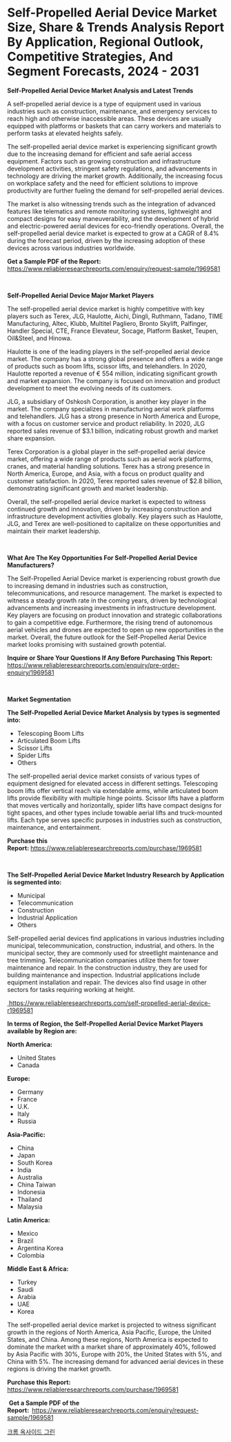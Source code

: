 <p><h1>Self-Propelled Aerial Device Market Size, Share & Trends Analysis Report By Application, Regional Outlook, Competitive Strategies, And Segment Forecasts, 2024 - 2031</h1></p><p><strong>Self-Propelled Aerial Device Market Analysis and Latest Trends</strong></p>
<p><p>A self-propelled aerial device is a type of equipment used in various industries such as construction, maintenance, and emergency services to reach high and otherwise inaccessible areas. These devices are usually equipped with platforms or baskets that can carry workers and materials to perform tasks at elevated heights safely.</p><p>The self-propelled aerial device market is experiencing significant growth due to the increasing demand for efficient and safe aerial access equipment. Factors such as growing construction and infrastructure development activities, stringent safety regulations, and advancements in technology are driving the market growth. Additionally, the increasing focus on workplace safety and the need for efficient solutions to improve productivity are further fueling the demand for self-propelled aerial devices.</p><p>The market is also witnessing trends such as the integration of advanced features like telematics and remote monitoring systems, lightweight and compact designs for easy maneuverability, and the development of hybrid and electric-powered aerial devices for eco-friendly operations. Overall, the self-propelled aerial device market is expected to grow at a CAGR of 8.4% during the forecast period, driven by the increasing adoption of these devices across various industries worldwide.</p></p>
<p><strong>Get a Sample PDF of the Report:&nbsp;</strong> <a href="https://www.reliableresearchreports.com/enquiry/request-sample/1969581">https://www.reliableresearchreports.com/enquiry/request-sample/1969581</a></p>
<p>&nbsp;</p>
<p><strong>Self-Propelled Aerial Device Major Market Players</strong></p>
<p><p>The self-propelled aerial device market is highly competitive with key players such as Terex, JLG, Haulotte, Aichi, Dingli, Ruthmann, Tadano, TIME Manufacturing, Altec, Klubb, Multitel Pagliero, Bronto Skylift, Palfinger, Handler Special, CTE, France Elevateur, Socage, Platform Basket, Teupen, Oil&Steel, and Hinowa. </p><p>Haulotte is one of the leading players in the self-propelled aerial device market. The company has a strong global presence and offers a wide range of products such as boom lifts, scissor lifts, and telehandlers. In 2020, Haulotte reported a revenue of € 554 million, indicating significant growth and market expansion. The company is focused on innovation and product development to meet the evolving needs of its customers.</p><p>JLG, a subsidiary of Oshkosh Corporation, is another key player in the market. The company specializes in manufacturing aerial work platforms and telehandlers. JLG has a strong presence in North America and Europe, with a focus on customer service and product reliability. In 2020, JLG reported sales revenue of $3.1 billion, indicating robust growth and market share expansion.</p><p>Terex Corporation is a global player in the self-propelled aerial device market, offering a wide range of products such as aerial work platforms, cranes, and material handling solutions. Terex has a strong presence in North America, Europe, and Asia, with a focus on product quality and customer satisfaction. In 2020, Terex reported sales revenue of $2.8 billion, demonstrating significant growth and market leadership.</p><p>Overall, the self-propelled aerial device market is expected to witness continued growth and innovation, driven by increasing construction and infrastructure development activities globally. Key players such as Haulotte, JLG, and Terex are well-positioned to capitalize on these opportunities and maintain their market leadership.</p></p>
<p>&nbsp;</p>
<p><strong>What Are The Key Opportunities For Self-Propelled Aerial Device Manufacturers?</strong></p>
<p><p>The Self-Propelled Aerial Device market is experiencing robust growth due to increasing demand in industries such as construction, telecommunications, and resource management. The market is expected to witness a steady growth rate in the coming years, driven by technological advancements and increasing investments in infrastructure development. Key players are focusing on product innovation and strategic collaborations to gain a competitive edge. Furthermore, the rising trend of autonomous aerial vehicles and drones are expected to open up new opportunities in the market. Overall, the future outlook for the Self-Propelled Aerial Device market looks promising with sustained growth potential.</p></p>
<p><strong>Inquire or Share Your Questions If Any Before Purchasing This Report:</strong> <a href="https://www.reliableresearchreports.com/enquiry/pre-order-enquiry/1969581">https://www.reliableresearchreports.com/enquiry/pre-order-enquiry/1969581</a></p>
<p>&nbsp;</p>
<p><strong>Market Segmentation</strong></p>
<p><strong>The Self-Propelled Aerial Device Market Analysis by types is segmented into:</strong></p>
<p><ul><li>Telescoping Boom Lifts</li><li>Articulated Boom Lifts</li><li>Scissor Lifts</li><li>Spider Lifts</li><li>Others</li></ul></p>
<p><p>The self-propelled aerial device market consists of various types of equipment designed for elevated access in different settings. Telescoping boom lifts offer vertical reach via extendable arms, while articulated boom lifts provide flexibility with multiple hinge points. Scissor lifts have a platform that moves vertically and horizontally, spider lifts have compact designs for tight spaces, and other types include towable aerial lifts and truck-mounted lifts. Each type serves specific purposes in industries such as construction, maintenance, and entertainment.</p></p>
<p><strong>Purchase this Report:&nbsp;</strong><a href="https://www.reliableresearchreports.com/purchase/1969581">https://www.reliableresearchreports.com/purchase/1969581</a></p>
<p>&nbsp;</p>
<p><strong>The Self-Propelled Aerial Device Market Industry Research by Application is segmented into:</strong></p>
<p><ul><li>Municipal</li><li>Telecommunication</li><li>Construction</li><li>Industrial Application</li><li>Others</li></ul></p>
<p><p>Self-propelled aerial devices find applications in various industries including municipal, telecommunication, construction, industrial, and others. In the municipal sector, they are commonly used for streetlight maintenance and tree trimming. Telecommunication companies utilize them for tower maintenance and repair. In the construction industry, they are used for building maintenance and inspection. Industrial applications include equipment installation and repair. The devices also find usage in other sectors for tasks requiring working at height.</p></p>
<p><a href="https://www.reliableresearchreports.com/self-propelled-aerial-device-r1969581">&nbsp;https://www.reliableresearchreports.com/self-propelled-aerial-device-r1969581</a></p>
<p><strong>In terms of Region, the Self-Propelled Aerial Device Market Players available by Region are:</strong></p>
<p>
    <p> <strong> North America: </strong>
        <ul>
            <li>United States</li>
            <li>Canada</li>
        </ul>
        </p> 
    <p> <strong> Europe: </strong>
        <ul>
            <li>Germany</li>
            <li>France</li>
            <li>U.K.</li>
            <li>Italy</li>
            <li>Russia</li>
        </ul>
        </p> 
    <p> <strong> Asia-Pacific: </strong>
        <ul>
            <li>China</li>
            <li>Japan</li>
            <li>South Korea</li>
            <li>India</li>
            <li>Australia</li>
            <li>China Taiwan</li>
            <li>Indonesia</li>
            <li>Thailand</li>
            <li>Malaysia</li>
        </ul>
        </p> 
    <p> <strong> Latin America: </strong>
        <ul>
            <li>Mexico</li>
            <li>Brazil</li>
            <li>Argentina Korea</li>
            <li>Colombia</li>
        </ul>
        </p> 
    <p> <strong> Middle East & Africa: </strong>
        <ul>
            <li>Turkey</li>
            <li>Saudi</li>
            <li>Arabia</li>
            <li>UAE</li>
            <li>Korea</li>
        </ul>
    </p>
    </p>
<p><p>The self-propelled aerial device market is projected to witness significant growth in the regions of North America, Asia Pacific, Europe, the United States, and China. Among these regions, North America is expected to dominate the market with a market share of approximately 40%, followed by Asia Pacific with 30%, Europe with 20%, the United States with 5%, and China with 5%. The increasing demand for advanced aerial devices in these regions is driving the market growth.</p></p>
<p><strong>Purchase this Report: </strong><a href="https://www.reliableresearchreports.com/purchase/1969581">https://www.reliableresearchreports.com/purchase/1969581</a></p>
<p>&nbsp;<strong>Get a Sample PDF of the Report:&nbsp;&nbsp;</strong><a href="https://www.reliableresearchreports.com/enquiry/request-sample/1969581">https://www.reliableresearchreports.com/enquiry/request-sample/1969581</a></p>
<p><strong></strong></p>
<p><p><a href="https://github.com/vss5505pa7z1p/Market-Research-Report-List-1/blob/main/180810041247.md">크롬 옥사이드 그린</a></p></p>